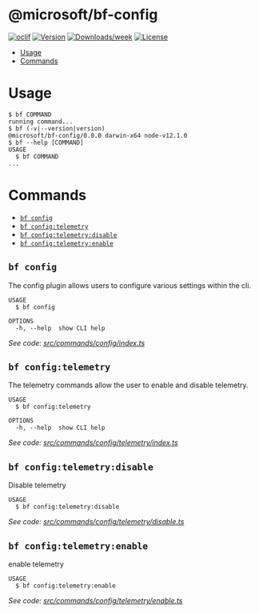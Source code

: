 @microsoft/bf-config
====================



[![oclif](https://img.shields.io/badge/cli-oclif-brightgreen.svg)](https://oclif.io)
[![Version](https://img.shields.io/npm/v/@microsoft/bf-config.svg)](https://npmjs.org/package/@microsoft/bf-config)
[![Downloads/week](https://img.shields.io/npm/dw/@microsoft/bf-config.svg)](https://npmjs.org/package/@microsoft/bf-config)
[![License](https://img.shields.io/npm/l/@microsoft/bf-config.svg)](https://github.com/packages/bf-config/blob/master/package.json)

<!-- toc -->
* [Usage](#usage)
* [Commands](#commands)
<!-- tocstop -->
# Usage
<!-- usage -->
```sh-session
$ bf COMMAND
running command...
$ bf (-v|--version|version)
@microsoft/bf-config/0.0.0 darwin-x64 node-v12.1.0
$ bf --help [COMMAND]
USAGE
  $ bf COMMAND
...
```
<!-- usagestop -->
# Commands
<!-- commands -->
* [`bf config`](#bf-config)
* [`bf config:telemetry`](#bf-configtelemetry)
* [`bf config:telemetry:disable`](#bf-configtelemetrydisable)
* [`bf config:telemetry:enable`](#bf-configtelemetryenable)

## `bf config`

The config plugin allows users to configure various settings within the cli.

```
USAGE
  $ bf config

OPTIONS
  -h, --help  show CLI help
```

_See code: [src/commands/config/index.ts](https://github.com/packages/bf-config/blob/v0.0.0/src/commands/config/index.ts)_

## `bf config:telemetry`

The telemetry commands allow the user to enable and disable telemetry.

```
USAGE
  $ bf config:telemetry

OPTIONS
  -h, --help  show CLI help
```

_See code: [src/commands/config/telemetry/index.ts](https://github.com/packages/bf-config/blob/v0.0.0/src/commands/config/telemetry/index.ts)_

## `bf config:telemetry:disable`

Disable telemetry

```
USAGE
  $ bf config:telemetry:disable
```

_See code: [src/commands/config/telemetry/disable.ts](https://github.com/packages/bf-config/blob/v0.0.0/src/commands/config/telemetry/disable.ts)_

## `bf config:telemetry:enable`

enable telemetry

```
USAGE
  $ bf config:telemetry:enable
```

_See code: [src/commands/config/telemetry/enable.ts](https://github.com/packages/bf-config/blob/v0.0.0/src/commands/config/telemetry/enable.ts)_
<!-- commandsstop -->
